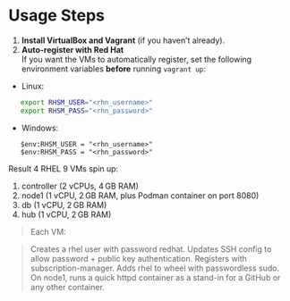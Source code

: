 # Usage Steps

1. **Install VirtualBox and Vagrant** (if you haven’t already).
2. **Auto-register with Red Hat**  
   If you want the VMs to automatically register, set the following environment variables **before** running `vagrant up`:

- Linux:
```bash
   export RHSM_USER="<rhn_username>"
   export RHSM_PASS="<rhn_password>"
```

- Windows:
```
   $env:RHSM_USER = "<rhn_username>"
   $env:RHSM_PASS = "<rhn_password>"
```

Result
4 RHEL 9 VMs spin up:

1. controller (2 vCPUs, 4 GB RAM)
2. node1 (1 vCPU, 2 GB RAM, plus Podman container on port 8080)
3. db (1 vCPU, 2 GB RAM)
4. hub (1 vCPU, 2 GB RAM)


>Each VM:

>Creates a rhel user with password redhat.
>Updates SSH config to allow password + public key authentication.
>Registers with subscription-manager.
>Adds rhel to wheel with passwordless sudo.
>On node1, runs a quick httpd container as a stand-in for a GitHub or any other container.
